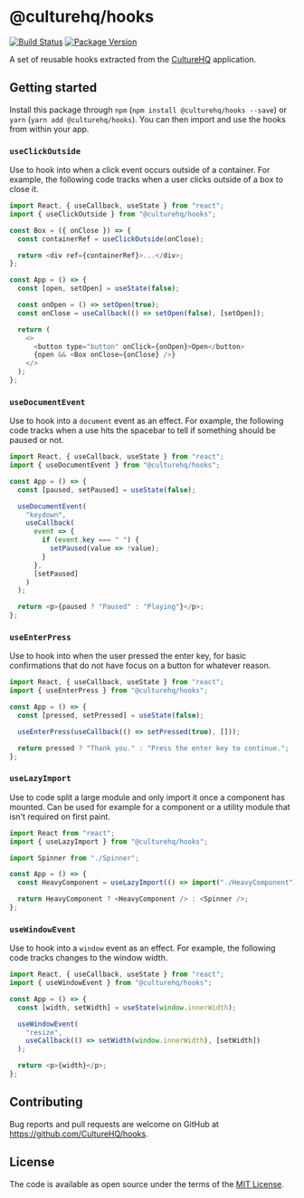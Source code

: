 # @culturehq/hooks

[![Build Status](https://github.com/CultureHQ/hooks/workflows/Push/badge.svg)](https://github.com/CultureHQ/hooks/actions)
[![Package Version](https://img.shields.io/npm/v/@culturehq/hooks.svg)](https://www.npmjs.com/package/@culturehq/hooks)

A set of reusable hooks extracted from the [CultureHQ](https://www.culturehq.com) application.

## Getting started

Install this package through `npm` (`npm install @culturehq/hooks --save`) or `yarn` (`yarn add @culturehq/hooks`). You can then import and use the hooks from within your app.

### `useClickOutside`

Use to hook into when a click event occurs outside of a container. For example, the following code tracks when a user clicks outside of a box to close it.

```javascript
import React, { useCallback, useState } from "react";
import { useClickOutside } from "@culturehq/hooks";

const Box = ({ onClose }) => {
  const containerRef = useClickOutside(onClose);

  return <div ref={containerRef}>...</div>;
};

const App = () => {
  const [open, setOpen] = useState(false);

  const onOpen = () => setOpen(true);
  const onClose = useCallback(() => setOpen(false), [setOpen]);

  return (
    <>
      <button type="button" onClick={onOpen}>Open</button>
      {open && <Box onClose={onClose} />}
    </>
  );
};
```

### `useDocumentEvent`

Use to hook into a `document` event as an effect. For example, the following code tracks when a use hits the spacebar to tell if something should be paused or not.

```javascript
import React, { useCallback, useState } from "react";
import { useDocumentEvent } from "@culturehq/hooks";

const App = () => {
  const [paused, setPaused] = useState(false);

  useDocumentEvent(
    "keydown",
    useCallback(
      event => {
        if (event.key === " ") {
          setPaused(value => !value);
        }
      },
      [setPaused]
    )
  );

  return <p>{paused ? "Paused" : "Playing"}</p>;
};
```

### `useEnterPress`

Use to hook into when the user pressed the enter key, for basic confirmations that do not have focus on a button for whatever reason.

```javascript
import React, { useCallback, useState } from "react";
import { useEnterPress } from "@culturehq/hooks";

const App = () => {
  const [pressed, setPressed] = useState(false);

  useEnterPress(useCallback(() => setPressed(true), []));

  return pressed ? "Thank you." : "Press the enter key to continue.";
};
```

### `useLazyImport`

Use to code split a large module and only import it once a component has mounted. Can be used for example for a component or a utility module that isn't required on first paint.

```javascript
import React from "react";
import { useLazyImport } from "@culturehq/hooks";

import Spinner from "./Spinner";

const App = () => {
  const HeavyComponent = useLazyImport(() => import("./HeavyComponent"));

  return HeavyComponent ? <HeavyComponent /> : <Spinner />;
};
```

### `useWindowEvent`

Use to hook into a `window` event as an effect. For example, the following code tracks changes to the window width.

```javascript
import React, { useCallback, useState } from "react";
import { useWindowEvent } from "@culturehq/hooks";

const App = () => {
  const [width, setWidth] = useState(window.innerWidth);

  useWindowEvent(
    "resize",
    useCallback(() => setWidth(window.innerWidth), [setWidth])
  );

  return <p>{width}</p>;
};
```

## Contributing

Bug reports and pull requests are welcome on GitHub at https://github.com/CultureHQ/hooks.

## License

The code is available as open source under the terms of the [MIT License](https://opensource.org/licenses/MIT).

